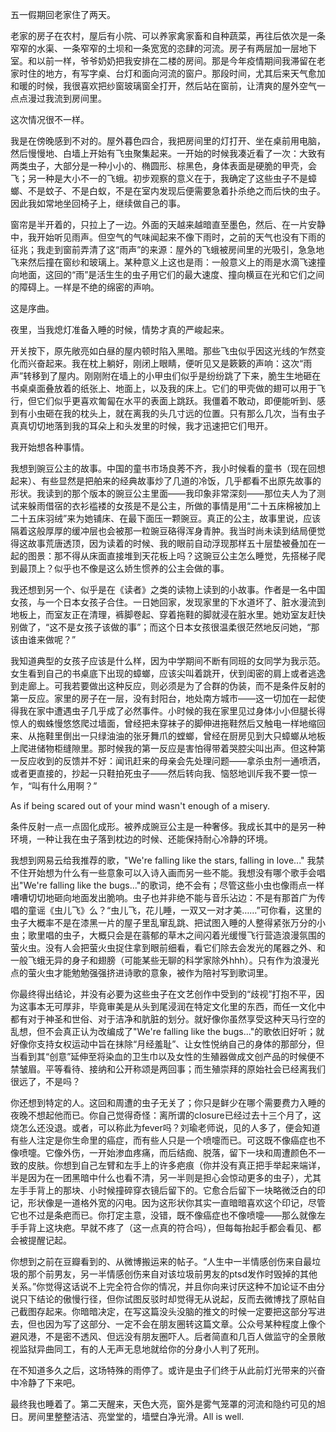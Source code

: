
五一假期回老家住了两天。

老家的房子在农村，屋后有小院、可以养家禽家畜和自种蔬菜，再往后依次是一条窄窄的水渠、一条窄窄的土坝和一条宽宽的恣肆的河流。房子有两层加一层地下室。和以前一样，爷爷奶奶把我安排在二楼的房间。那是今年疫情期间我滞留在老家时住的地方，有写字桌、台灯和面向河流的窗户。那段时间，尤其后来天气愈加和暖的时候，我很喜欢把纱窗玻璃窗全打开，然后站在窗前，让清爽的屋外空气一点点漫过我流到房间里。



这次情况很不一样。


我是在傍晚感到不对的。屋外暮色四合，我把房间里的灯打开、坐在桌前用电脑，然后慢慢地、白墙上开始有飞虫聚集起来。一开始的时候我凑近看了一次：大致有两类虫子，大部分是一种小小的、椭圆形、棕黑色，身体表面是硬脆的甲壳，会飞；另一种是大小不一的飞蛾。初步观察的意义在于，我确定了这些虫子不是蟑螂、不是蚊子、不是白蚁，不是在室内发现后便需要急着扑杀绝之而后快的虫子。因此我如常地坐回椅子上，继续做自己的事。

窗帘是半开着的，只拉上了一边。外面的天越来越暗直至墨色，然后、在一片安静中，我开始听见雨声。但空气的气味闻起来不像下雨时，之前的天气也没有下雨的征兆；我走到窗前弄清了这“雨声”的来源：屋外的飞蛾被房间里的光吸引，急急地飞来然后撞在窗纱和玻璃上。某种意义上这也是雨：一般意义上的雨是水滴飞速撞向地面，这回的“雨”是活生生的虫子用它们的最大速度、撞向横亘在光和它们之间的障碍上。一样是不绝的绵密的声响。



这是序曲。



夜里，当我熄灯准备入睡的时候，情势才真的严峻起来。

开关按下，原先敞亮如白昼的屋内顿时陷入黑暗。那些飞虫似乎因这光线的乍然变化而兴奋起来。我在枕上躺好，刚闭上眼睛，便听见又是簌簌的声响：这次“雨声”转移到了屋内。刚刚附在墙上的小甲虫们似乎是纷纷跳了下来，脆生生地砸在书桌桌面叠放着的纸张上、地面上，以及我的床上。它们的甲壳做的翅可以用于飞行，但它们似乎更喜欢匍匐在水平的表面上跳跃。我僵着不敢动，即便能听到、感到有小虫砸在我的枕头上，就在离我的头几寸远的位置。只有那么几次，当有虫子真真切切地落到我的耳朵上和头发里的时候，我才迅速把它们甩开。

我开始想各种事情。


我想到豌豆公主的故事。中国的童书市场良莠不齐，我小时候看的童书（现在回想起来）、有些显然是把舶来的经典故事炒了几道的冷饭，几乎都看不出原先故事的形状。我读到的那个版本的豌豆公主里面——我印象非常深刻——那位夫人为了测试来躲雨借宿的衣衫褴褛的女孩是不是公主，所做的事情是用“二十五床棉被加上二十五床羽绒”来为她铺床、在最下面压一颗豌豆。真正的公主，故事里说，应该隔着这般厚厚的缓冲层也会被那一粒豌豆硌得浑身青肿。我当时尚未读到结局便觉得这故事荒唐透顶，因为读着的时候、我的眼前自动浮现那样五十层垫被叠加在一起的图景：那不得从床面直接堆到天花板上吗？这豌豆公主怎么睡觉，先搭梯子爬到最顶上？似乎也不像是这么娇生惯养的公主会做的事。

我还想到另一个、似乎是在《读者》之类的读物上读到的小故事。作者是一名中国女孩，与一个日本女孩子合住。一日她回家，发现家里的下水道坏了、脏水漫流到地板上，而室友正在清理，裤脚卷起、穿着拖鞋的脚就浸在脏水里。她劝室友赶快别做了，“这不是女孩子该做的事”；而这个日本女孩很温柔很茫然地反问她，“那该由谁来做呢？”

我知道典型的女孩子应该是什么样，因为中学期间不断有同班的女同学为我示范。女生看到自己的书桌底下出现的蟑螂，应该尖叫着跳开，伏到闺密的肩上或者逃逸到走廊上。可我若要做出这种反应，则必须是为了合群的伪装，而不是条件反射的第一反应。家里的房子在一层，没有封阳台，地处南方城市——这一切加在一起使得我在家中遭遇虫子几乎成了必然事件。小时候的我在家里见过身体小小但腿长得惊人的蜘蛛慢悠悠爬过墙面，曾经把未穿袜子的脚伸进拖鞋然后又触电一样地缩回来、从拖鞋里倒出一只绿油油的张牙舞爪的螳螂，曾经在厨房见到大只蟑螂从地板上爬进储物柜缝隙里。那时候我的第一反应是害怕得带着哭腔尖叫出声。但这种第一反应收到的反馈并不好：闻讯赶来的母亲会先处理问题——拿杀虫剂一通喷洒，或者更直接的，抄起一只鞋拍死虫子——然后转向我、恼怒地训斥我不要一惊一乍，“叫有什么用啊？”

As if being scared out of your mind wasn't enough of a misery.

条件反射一点一点固化成形。被养成豌豆公主是一种奢侈。我成长其中的是另一种环境，一种让我在虫子落到枕边的时候、还能保持耐心冷静的环境。



我想到网易云给我推荐的歌，"We're falling like the stars, falling in love..." 我禁不住开始想为什么有一些意象可以入诗入画而另一些不能。我想没有哪个歌手会唱出"We're falling like the bugs..."的歌词，绝不会有；尽管这些小虫也像雨点一样嘈嘈切切地砸向地面发出脆响。虫子也并非绝不能与音乐沾边：不是有那首广为传唱的童谣《虫儿飞》么？“虫儿飞，花儿睡，一双又一对才美……”可你看，这里的虫子大概率不是在漆黑一片的屋子里乱窜乱跳、把试图入睡的人整得紧张万分的小虫；歌里唱的虫子，大概只会是在蓊郁的草木之间闪着光缓慢飞行营造浪漫氛围的萤火虫。没有人会把萤火虫捉住拿到眼前细看，看它们除去会发光的尾器之外、和一般飞蛾无异的身子和翅膀（可能某些无聊的科学家除外hhh）。只有作为浪漫光点的萤火虫才能勉勉强强挤进诗歌的意象，被作为陪衬写到歌词里。

你最终得出结论，并没有必要为这些虫子在文艺创作中受到的“歧视”打抱不平，因为这事本无可厚非，毕竟审美是从头到尾浸润在特定文化里的东西，而任一文化中都有对于神圣和世俗、对于洁净和肮脏的划分。就好像你虽然享受这种天马行空的乱想，但不会真正认为改编成了"We're falling like the bugs..."的歌依旧好听；就好像你支持女权运动中旨在抹除“月经羞耻”、让女性悦纳自己的身体的那部分，但当看到其“创意”延伸至将染血的卫生巾以及女性的生殖器做成文创产品的时候便不禁皱眉。平等看待、接纳和公开称颂是两回事；而生殖崇拜的原始社会已经离我们很远了，不是吗？



你还想到特定的人。这回和周遭的虫子无关了；你只是鲜少在哪个需要费力入睡的夜晚不想起他而已。你自己觉得奇怪：离所谓的closure已经过去十三个月了，这烧怎么还没退。或者，可以称此为fever吗？刘瑜老师说，见的人多了，便会知道有些人注定是你生命里的癌症，而有些人只是一个喷嚏而已。可这既不像癌症也不像喷嚏。它像外伤，一开始渗血疼痛，而后结痂、脱落，留下一块和周遭颜色不一致的皮肤。你想到自己左臂和左手上的许多疤痕（你并没有真正把手举起来端详，半是因为在一团黑暗中什么也看不清，另一半则是担心会惊动更多的虫子），尤其左手手背上的那块、小时候撞碎穿衣镜后留下的。它愈合后留下一块略微泛白的印记，形状像是一道格外宽的闪电。因为这形状你其实一直暗暗喜欢这个印记，尽管它也不过是条疤而已。你打定主意，没错，既不像癌症也不像喷嚏——那么就像左手手背上这块疤。早就不疼了（这一点真的符合吗），但每每抬起手都会看见、都会被提醒记起。

你想到之前在豆瓣看到的、从微博搬运来的帖子。“人生中一半情感创伤来自最垃圾的那个前男友，另一半情感创伤来自对该垃圾前男友的ptsd发作时毁掉的其他关系。”你觉得这话说不上完全符合你的情况，并且你向来讨厌这种不加论证不由分说只下结论的傲慢行径，但你试图反驳时却觉得无从说起，反而去微博找了原帖自己截图存起来。你暗暗决定，在写这篇没头没脑的推文的时候一定要把这部分写进去，但也因为写了这部分、一定不会在朋友圈转这篇文章。公众号某种程度上像个避风港，不是密不透风、但远没有朋友圈吓人。后者简直和几百人做监守的全景敞视监狱异曲同工，有的人无声无息地就给你的分身小人判了死刑。



在不知道多久之后，这场特殊的雨停了。或许是虫子们终于从此前灯光带来的兴奋中冷静了下来吧。

最终我也睡着了。第二天醒来，天色大亮，窗外是雾气笼罩的河流和隐约可见的旭日。房间里整整洁洁、亮堂堂的，墙壁白净光滑。All is well.
